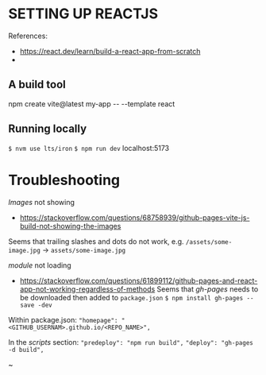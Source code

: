 # SETTING UP REACTJS

References:
- https://react.dev/learn/build-a-react-app-from-scratch
- 

## A build tool
npm create vite@latest my-app -- --template react

## Running locally
`$ nvm use lts/iron`
`$ npm run dev`
localhost:5173

# Troubleshooting
*Images* not showing
- https://stackoverflow.com/questions/68758939/github-pages-vite-js-build-not-showing-the-images

Seems that trailing slashes and dots do not work, e.g. `/assets/some-image.jpg` -> `assets/some-image.jpg`

*module* not loading
- https://stackoverflow.com/questions/61899112/github-pages-and-react-app-not-working-regardless-of-methods
Seems that *gh-pages* needs to be downloaded then added to `package.json`
`$ npm install gh-pages --save -dev`

Within package.json:
`"homepage": "<GITHUB_USERNAM>.github.io/<REPO_NAME>",`

In the *scripts* section:
`"predeploy": "npm run build",`
`"deploy": "gh-pages -d build",`

~
